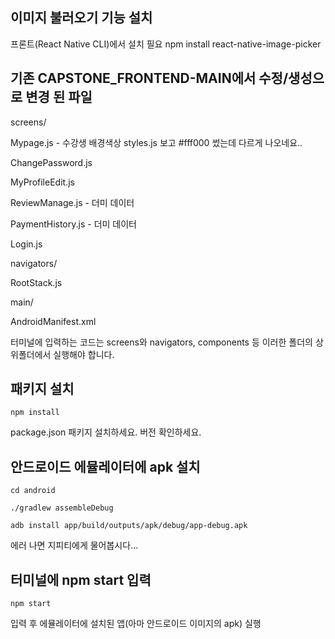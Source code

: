## 이미지 불러오기 기능 설치
프론트(React Native CLI)에서 설치 필요
npm install react-native-image-picker

## 기존 CAPSTONE_FRONTEND-MAIN에서 수정/생성으로 변경 된 파일
screens/

Mypage.js - 수강생 배경색상 styles.js 보고 #fff000 썼는데 다르게 나오네요..

ChangePassword.js

MyProfileEdit.js

ReviewManage.js - 더미 데이터

PaymentHistory.js - 더미 데이터

Login.js


navigators/

RootStack.js


main/

AndroidManifest.xml







터미널에 입력하는 코드는 screens와 navigators, components 등 이러한 폴더의 상위폴더에서 실행해야 합니다.


## 패키지 설치
```
npm install
```
package.json 패키지 설치하세요.
버전 확인하세요.


## 안드로이드 에뮬레이터에 apk 설치
```
cd android
```
```
./gradlew assembleDebug
```
```
adb install app/build/outputs/apk/debug/app-debug.apk
```
에러 나면 지피티에게 물어봅시다...


##  터미널에 npm start 입력
```
npm start
```
입력 후 에뮬레이터에 설치된 앱(아마 안드로이드 이미지의 apk) 실행
